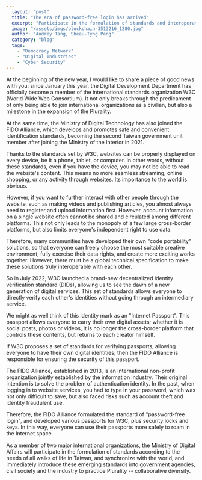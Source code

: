 ```yaml
---
  layout: "post"
  title: "The era of password-free login has arrived"
  excerpt: "Participate in the formulation of standards and interoperate with the world."
  image: "/assets/imgs/blockchain-3513216_1280.jpg"
  author: "Audrey Tang, Sheau-Tyng Peng"
  category: "blog"
  tags: 
    - "Democracy Network"
    - "Digital Industries"
    - "Cyber Security"
---
```


At the beginning of the new year, I would like to share a piece of good news with you: since January this year, the Digital Development Department has officially become a member of the international standards organization W3C (World Wide Web Consortium). It not only breaks through the predicament of only being able to join international organizations as a civilian, but also a milestone in the expansion of the Plurality. 

At the same time, the Ministry of Digital Technology has also joined the FIDO Alliance, which develops and promotes safe and convenient identification standards, becoming the second Taiwan government unit member after joining the Ministry of the Interior in 2021. 

Thanks to the standards set by W3C, websites can be properly displayed on every device, be it a phone, tablet, or computer. In other words, without these standards, even if you have the device, you may not be able to read the website's content. This means no more seamless streaming, online shopping, or any activity through websites. Its importance to the world is obvious.

However, if you want to further interact with other people through the website, such as making videos and publishing articles, you almost always need to register and upload information first. However, account information on a single website often cannot be shared and circulated among different platforms. This not only leads to the monopoly of a few large cross-border platforms, but also limits everyone's independent right to use data. 

Therefore, many communities have developed their own "code portability" solutions, so that everyone can freely choose the most suitable creative environment, fully exercise their data rights, and create more exciting works together. However, there must be a global technical specification to make these solutions truly interoperable with each other. 

So in July 2022, W3C launched a brand-new decentralized identity verification standard (DIDs), allowing us to see the dawn of a new generation of digital services. This set of standards allows everyone to directly verify each other's identities without going through an intermediary service. 

We might as well think of this identity mark as an "Internet Passport". This passport allows everyone to carry their own digital assets; whether it is social posts, photos or videos, it is no longer the cross-border platform that controls these contents, but returns to each creator himself. 

If W3C proposes a set of standards for verifying passports, allowing everyone to have their own digital identities; then the FIDO Alliance is responsible for ensuring the security of this passport. 

The FIDO Alliance, established in 2013, is an international non-profit organization jointly established by the information industry. Their original intention is to solve the problem of authentication identity. In the past, when logging in to website services, you had to type in your password, which was not only difficult to save, but also faced risks such as account theft and identity fraudulent use. 

Therefore, the FIDO Alliance formulated the standard of "password-free login", and developed various passports for W3C, plus security locks and keys. In this way, everyone can use their passports more safely to roam in the Internet space. 

As a member of two major international organizations, the Ministry of Digital Affairs will participate in the formulation of standards according to the needs of all walks of life in Taiwan, and synchronize with the world, and immediately introduce these emerging standards into government agencies, civil society and the industry to practice Plurality -- collaborative diversity. 
